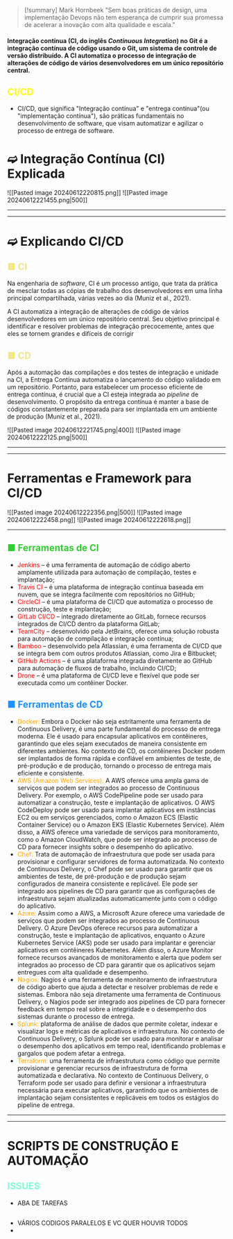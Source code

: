 >[!summary] Mark Hornbeek
>"Sem boas práticas de design, uma implementação Devops não tem esperança de cumprir sua promessa de acelerar a inovação com alta qualidade e escala."

#### Integração contínua (CI, do inglês _Continuous Integration_) no Git é a integração contínua de código usando o Git, um sistema de controle de versão distribuído. A CI automatiza o processo de integração de alterações de código de vários desenvolvedores em um único repositório central.
## <span style="color:yellow">CI/CD</span>
- CI/CD, que significa "Integração contínua" e "entrega contínua"(ou "implementação contínua"), são práticas fundamentais no desenvolvimento de software, que visam automatizar e agilizar o processo de entrega de software.

# ➫ Integração Contínua (CI) Explicada

![[Pasted image 20240612220815.png]]
![[Pasted image 20240612221455.png|500]]

---
---
# ➫ Explicando CI/CD

## <span style="color:khaki"> ■ CI</span>
Na engenharia de _software_, CI é um processo antigo, que trata da prática de mesclar todas as cópias de trabalho dos desenvolvedores em uma linha principal compartilhada, várias vezes ao dia (Muniz et al., 2021).

A CI automatiza a integração de alterações de código de vários desenvolvedores em um único repositório central. Seu objetivo principal é identificar e resolver problemas de integração precocemente, antes que eles se tornem grandes e difíceis de corrigir

## <span style="color:khaki"> ■ CD</span>
Após a automação das compilações e dos testes de integração e unidade na CI, a Entrega Contínua automatiza o lançamento do código validado em um repositório. Portanto, para estabelecer um processo eficiente de entrega contínua, é crucial que a CI esteja integrada ao _pipeline_ de desenvolvimento. O propósito da entrega contínua é manter a base de códigos constantemente preparada para ser implantada em um ambiente de produção (Muniz et al., 2021).

![[Pasted image 20240612221745.png|400]]
![[Pasted image 20240612222125.png|500]]

---
---
# Ferramentas e Framework para CI/CD

![[Pasted image 20240612222356.png|500]]
![[Pasted image 20240612222458.png]]
![[Pasted image 20240612222618.png]]

---
##  <span style="color:#32CD32">■ Ferramentas de CI</span> 
- <span style="color:red">Jenkins</span>  – é uma ferramenta de automação de código aberto amplamente utilizada para automação de compilação, testes e implantação;
- <span style="color:red">Travis CI</span>  – é uma plataforma de integração contínua baseada em nuvem, que se integra facilmente com repositórios no GitHub;
- <span style="color:red">CircleCI</span>  – é uma plataforma de CI/CD que automatiza o processo de construção, teste e implantação;
- <span style="color:red">GitLab CI/CD</span>   – integrado diretamente ao GitLab, fornece recursos integrados de CI/CD dentro da plataforma GitLab;
- <span style="color:red">TeamCity</span>  – desenvolvido pela JetBrains, oferece uma solução robusta para automação de compilação e integração contínua;
- <span style="color:red">Bamboo</span>  – desenvolvido pela Atlassian, é uma ferramenta de CI/CD que se integra bem com outros produtos Atlassian, como Jira e Bitbucket;
- <span style="color:red">GitHub Actions</span>  – é uma plataforma integrada diretamente ao GitHub para automação de fluxos de trabalho, incluindo CI/CD;
- <span style="color:red"> Drone</span> – é uma plataforma de CI/CD leve e flexível que pode ser executada como um contêiner Docker.

## <span style="color: #1E90FF">■ Ferramentas de CD</span>
- <span style="color:orange">Docker:</span> Embora o Docker não seja estritamente uma ferramenta de Continuous Delivery, é uma parte fundamental do processo de entrega moderna. Ele é usado para encapsular aplicativos em contêineres, garantindo que eles sejam executados de maneira consistente em diferentes ambientes. No contexto de CD, os contêineres Docker podem ser implantados de forma rápida e confiável em ambientes de teste, de pré-produção e de produção, tornando o processo de entrega mais eficiente e consistente.
- <span style="color:orange">AWS (Amazon Web Services):</span> A AWS oferece uma ampla gama de serviços que podem ser integrados ao processo de Continuous Delivery. Por exemplo, o AWS CodePipeline pode ser usado para automatizar a construção, teste e implantação de aplicativos. O AWS CodeDeploy pode ser usado para implantar aplicativos em instâncias EC2 ou em serviços gerenciados, como o Amazon ECS (Elastic Container Service) ou o Amazon EKS (Elastic Kubernetes Service). Além disso, a AWS oferece uma variedade de serviços para monitoramento, como o Amazon CloudWatch, que pode ser integrado ao processo de CD para fornecer insights sobre o desempenho do aplicativo.
- <span style="color:orange">Chef: </span>Trata de automação de infraestrutura que pode ser usada para provisionar e configurar servidores de forma automatizada. No contexto de Continuous Delivery, o Chef pode ser usado para garantir que os ambientes de teste, de pré-produção e de produção sejam configurados de maneira consistente e replicável. Ele pode ser integrado aos pipelines de CD para garantir que as configurações de infraestrutura sejam atualizadas automaticamente junto com o código do aplicativo.
- <span style="color:orange">Azure:</span> Assim como a AWS, a Microsoft Azure oferece uma variedade de serviços que podem ser integrados ao processo de Continuous Delivery. O Azure DevOps oferece recursos para automatizar a construção, teste e implantação de aplicativos, enquanto o Azure Kubernetes Service (AKS) pode ser usado para implantar e gerenciar aplicativos em contêineres Kubernetes. Além disso, o Azure Monitor fornece recursos avançados de monitoramento e alerta que podem ser integrados ao processo de CD para garantir que os aplicativos sejam entregues com alta qualidade e desempenho.
- <span style="color:orange">Nagios:</span> Nagios é uma ferramenta de monitoramento de infraestrutura de código aberto que ajuda a detectar e resolver problemas de rede e sistemas. Embora não seja diretamente uma ferramenta de Continuous Delivery, o Nagios pode ser integrado aos pipelines de CD para fornecer feedback em tempo real sobre a integridade e o desempenho dos sistemas durante o processo de entrega.
- <span style="color:orange">Splunk:</span> plataforma de análise de dados que permite coletar, indexar e visualizar logs e métricas de aplicativos e infraestrutura. No contexto de Continuous Delivery, o Splunk pode ser usado para monitorar e analisar o desempenho dos aplicativos em tempo real, identificando problemas e gargalos que podem afetar a entrega.
- <span style="color:orange">Terraform:</span> uma ferramenta de infraestrutura como código que permite provisionar e gerenciar recursos de infraestrutura de forma automatizada e declarativa. No contexto de Continuous Delivery, o Terraform pode ser usado para definir e versionar a infraestrutura necessária para executar aplicativos, garantindo que os ambientes de implantação sejam consistentes e replicáveis em todos os estágios do pipeline de entrega.
---
---
# SCRIPTS DE CONSTRUÇÃO E AUTOMAÇÃO

## <span style="color:aquamarine">ISSUES</span>
- ABA DE TAREFAS
## 
- VÁRIOS CODIGOS PARALELOS E VC QUER HOUVIR TODOS
- 